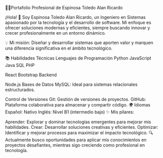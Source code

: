 👨‍💻Portafolio Profesional de Espinosa Toledo Alan Ricardo


¡Hola! 👋 Soy Espinosa Toledo Alan Ricardo, un Ingeniero en Sistemas apasionado por la tecnología y el desarrollo de software. Mi enfoque es ofrecer soluciones modernas y eficientes, siempre buscando innovar y crecer profesionalmente en un entorno dinámico.

💡 Mi misión: Diseñar y desarrollar sistemas que aporten valor y marquen una diferencia significativa en el ámbito tecnológico.

📚 Habilidades Técnicas
Lenguajes de Programación
Python
JavaScript
Java
SQL
PHP

React
Bootstrap
Backend


Node.js
Bases de Datos
MySQL: Ideal para sistemas relacionales estructurados.

Control de Versiones
Git: Gestión de versiones de proyectos.
GitHub: Plataforma colaborativa para almacenar y compartir código.
🌍 Idiomas
Español: Nativo
Inglés: Nivel B1 (intermedio bajo)
✨ Mis pilares:

Aprender: Explorar y dominar tecnologías emergentes para mejorar mis habilidades.
Crear: Desarrollar soluciones creativas y eficientes.
Optimizar: Identificar y mejorar procesos para maximizar el impacto tecnológico.
🔍 Actualmente busco oportunidades para aplicar mis conocimientos en proyectos desafiantes, mientras sigo creciendo como profesional en tecnología.

